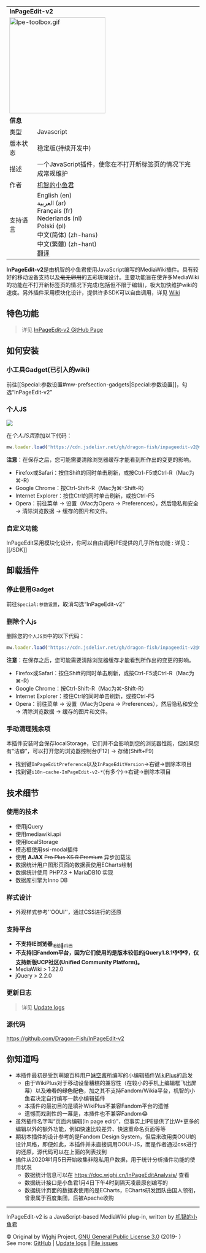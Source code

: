 <table>
  <tbody>
    <tr>
      <td colspan="2"><b>InPageEdit-v2</b>
      </td>
    </tr>
    <tr>
      <td colspan="2"><img alt="Ipe-toolbox.gif"
          src="https://vignette.wikia.nocookie.net/dev/images/e/ec/Ipe-toolbox.gif" width="250" height="250"><br>
      </td>
    </tr>
    <tr>
      <td colspan="2"><b>信息</b>
      </td>
    </tr>
    <tr>
      <td>类型</td>
      <td>Javascript
      </td>
    </tr>
    <tr>
      <td>版本状态</td>
      <td>稳定版(持续开发中)
      </td>
    </tr>
    <tr>
      <td>描述</td>
      <td>一个JavaScript插件，使您在不打开新标签页的情况下完成常规维护
      </td>
    </tr>
    <tr>
      <td>作者</td>
      <td><a href="https://github.com/Dragon-Fish" title="机智的小鱼君">机智的小鱼君</a>
      </td>
    </tr>
    <tr>
      <td>支持语言</td>
      <td>
        <div class="poem">
          English (en)<br>
          العربية (ar)<br>
          Français (fr)<br>
          Nederlands (nl)<br>
          Polski (pl)<br>
          ‪中文(简体)‬ (zh-hans)<br>
          ‪中文(繁體)‬ (zh-hant)<br>
          <a target="_blank" rel="nofollow noreferrer noopener" class="external text"
            href="https://github.com/Dragon-Fish/InPageEdit-v2/blob/master/i18n/i18n.json">翻译</a>
        </div>
      </td>
    </tr>
  </tbody>
</table>

**InPageEdit-v2**是由机智的小鱼君使用JavaScript编写的MediaWiki插件。具有较好的移动设备支持以及~~毫无卵用~~的五彩斑斓设计。主要功能旨在使许多MediaWiki的功能在不打开新标签页的情况下完成(包括但不限于编辑)，极大加快维护wiki的速度。另外插件采用模块化设计，提供许多SDK可以自由调用，详见
[Wiki](https://github.com/Dragon-Fish/InPageEdit-v2/wiki)

## 特色功能
> 详见 [InPageEdit-v2 GitHub Page](https://dragon-fish.github.io/InPageEdit-v2/)

## 如何安装 
### 小工具Gadget(已引入的wiki)
前往[[Special:参数设置#mw-prefsection-gadgets|Special:参数设置]]，勾选“InPageEdit-v2”

### 个人JS 
[![](https://data.jsdelivr.com/v1/package/gh/dragon-fish/inpageedit-v2/badge)](https://www.jsdelivr.com/package/gh/dragon-fish/inpageedit-v2)

在*个人JS页*添加以下代码：
```javascript
mw.loader.load('https://cdn.jsdelivr.net/gh/dragon-fish/inpageedit-v2@master/script.min.js');
```

**注意**：在保存之后，您可能需要清除浏览器缓存才能看到所作出的变更的影响。
* Firefox或Safari：按住Shift的同时单击刷新，或按Ctrl-F5或Ctrl-R（Mac为⌘-R）
* Google Chrome：按Ctrl-Shift-R（Mac为⌘-Shift-R）
* Internet Explorer：按住Ctrl的同时单击刷新，或按Ctrl-F5
* Opera：前往菜单 → 设置（Mac为Opera → Preferences），然后隐私和安全 → 清除浏览数据 → 缓存的图片和文件。

### 自定义功能 
InPageEdit采用模块化设计，你可以自由调用IPE提供的几乎所有功能
: 详见：[[/SDK]]

## 卸载插件 
### 停止使用Gadget 
前往`Special:参数设置`，取消勾选“InPageEdit-v2”

### 删除个人js 
删除您的`个人JS页`中的以下代码：
```javascript
mw.loader.load('https://cdn.jsdelivr.net/gh/dragon-fish/inpageedit-v2@master/script.min.js');
```

**注意**：在保存之后，您可能需要清除浏览器缓存才能看到所作出的变更的影响。
* Firefox或Safari：按住Shift的同时单击刷新，或按Ctrl-F5或Ctrl-R（Mac为⌘-R）
* Google Chrome：按Ctrl-Shift-R（Mac为⌘-Shift-R）
* Internet Explorer：按住Ctrl的同时单击刷新，或按Ctrl-F5
* Opera：前往菜单 → 设置（Mac为Opera → Preferences），然后隐私和安全 → 清除浏览数据 → 缓存的图片和文件。

### 手动清理残余项 
本插件安装时会保存localStorage，它们并不会影响到您的浏览器性能，但如果您有“洁癖”，可以打开您的浏览器控制台(F12) → 存储(Shift+F9)
* 找到键<code>InPageEditPreference</code>以及<code>InPageEditVersion</code>→右键→删除本项目
* 找到键<code>i18n-cache-InPageEdit-v2-*</code>(有多个)→右键→删除本项目

## 技术细节 
### 使用的技术 
* 使用jQuery
* 使用mediawiki.api
* 使用localStorage
* 模态框使用ssi-modal插件
* 使用 **AJAX** ~~Pro Plus XS R Premium~~ 异步加载法
* 数据统计用户图形页面的数据表使用ECharts绘制
* 数据统计使用 PHP7.3 + MariaDB10 实现
* 数据库引擎为Inno DB
### 样式设计 
* 外观样式参考''OOUI''，通过CSS进行的还原
### 支持平台 
* **不支持IE浏览器**<sub><s>IE给👴爪巴</s></sub>
* **不支持旧Fandom平台，因为它们使用的是版本较低的jQuery1.8.1👎👎👎，仅支持新版UCP社区(Unified Community Platform)。**
* MediaWiki > 1.22.0
* jQuery > 2.2.0

### 更新日志 
> 详见 [Update logs](https://dragon-fish.github.io/InPageEdit-v2/update-logs.html)

### 源代码 
https://github.com/Dragon-Fish/InPageEdit-v2

## 你知道吗 
* 本插件最初是受到萌娘百科用户[妹空酱](https://zh.moegirl.org/User:妹空酱)所编写的小编辑插件[WikiPlus](https://zh.moegirl.org/User:妹空酱/Wikiplus)的启发
  * 由于WikiPlus对于移动设备糟糕的兼容性（在较小的手机上编辑框飞出屏幕）以及<s>难看的绿色配色</s>，加之其不支持Fandom/Wikia平台，机智的小鱼君决定自行编写一款小编辑插件
  * 本插件的最初目的是填补WikiPlus不兼容Fandom平台的遗憾
  * 遗憾而戏剧性的一幕是，本插件也不兼容Fandom😂
* 虽然插件名字叫“页面内编辑(In page edit)”，但事实上IPE提供了比W+更多的编辑以外的额外功能，例如快速比较差异、快速重命名页面等等
* 期初本插件的设计参考的是Fandom Design System，但后来改用类OOUI的设计风格，即便如此，本插件并未直接调用OOUI-JS，而是作者通过css进行的还原，源代码可以在上面的列表找到
* 插件从2020年1月5日开始收集非隐私用户数据，用于统计分析插件功能的使用状况
  * 数据统计信息可以在 https://doc.wjghj.cn/InPageEditAnalysis/ 查看
  * 数据统计接口是小鱼君1月4日下午4时到隔天凌晨原创编写的
  * 数据统计页面的数据表使用的是ECharts，ECharts研发团队由国人领衔，曾隶属于百度集团，后被Apache收购

<hr/>

InPageEdit-v2 is a JavaScript-based MediaWiki plug-in, written by [机智的小鱼君](https://wjghj.cn/wiki/机智的小鱼君)

© Original by Wjghj Project, [GNU General Public License 3.0](https://www.gnu.org/licenses/gpl-3.0-standalone.html) (2019- )<br/>
See more: [GitHub](https://github.com/Dragon-Fish/InPageEdit-v2) | [Update logs](https://dragon-fish.github.io/InPageEdit-v2/update-logs.html) | [File issues](https://github.com/Dragon-Fish/InPageEdit-v2/issue)
